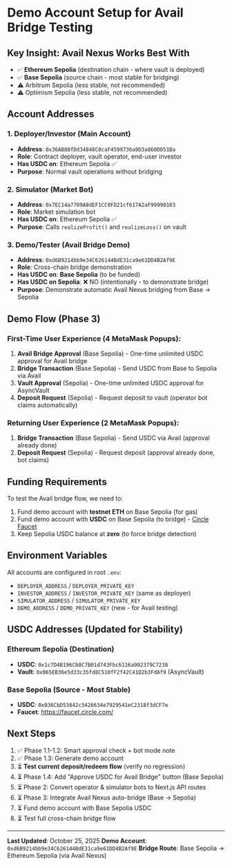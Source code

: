 # Demo Account Setup for Avail Bridge Testing

## Key Insight: Avail Nexus Works Best With
- ✅ **Ethereum Sepolia** (destination chain - where vault is deployed)
- ✅ **Base Sepolia** (source chain - most stable for bridging)
- ⚠️ Arbitrum Sepolia (less stable, not recommended)
- ⚠️ Optimism Sepolia (less stable, not recommended)

## Account Addresses

### 1. Deployer/Investor (Main Account)
- **Address**: `0x36AB88fDd34848C0caF4599736a9D3a860D051Ba`
- **Role**: Contract deployer, vault operator, end-user investor
- **Has USDC on**: Ethereum Sepolia ✅
- **Purpose**: Normal vault operations without bridging

### 2. Simulator (Market Bot)
- **Address**: `0x7EC14a7709A8dEF1CC0FD21cf617A2aF99990103`
- **Role**: Market simulation bot
- **Has USDC on**: Ethereum Sepolia ✅
- **Purpose**: Calls `realizeProfit()` and `realizeLoss()` on vault

### 3. Demo/Tester (Avail Bridge Demo)
- **Address**: `0xd6B9214bb9e34C626144BdE31ca9e61DD4B2Af9E`
- **Role**: Cross-chain bridge demonstration
- **Has USDC on**: **Base Sepolia** (to be funded)
- **Has USDC on Sepolia**: ❌ NO (intentionally - to demonstrate bridge)
- **Purpose**: Demonstrate automatic Avail Nexus bridging from Base → Sepolia

## Demo Flow (Phase 3)

### First-Time User Experience (4 MetaMask Popups):
1. **Avail Bridge Approval** (Base Sepolia) - One-time unlimited USDC approval for Avail bridge
2. **Bridge Transaction** (Base Sepolia) - Send USDC from Base to Sepolia via Avail
3. **Vault Approval** (Sepolia) - One-time unlimited USDC approval for AsyncVault
4. **Deposit Request** (Sepolia) - Request deposit to vault (operator bot claims automatically)

### Returning User Experience (2 MetaMask Popups):
1. **Bridge Transaction** (Base Sepolia) - Send USDC via Avail (approval already done)
2. **Deposit Request** (Sepolia) - Request deposit (approval already done, bot claims)

## Funding Requirements

To test the Avail bridge flow, we need to:
1. Fund demo account with **testnet ETH** on Base Sepolia (for gas)
2. Fund demo account with **USDC** on Base Sepolia (to bridge) - [Circle Faucet](https://faucet.circle.com/)
3. Keep Sepolia USDC balance at **zero** (to force bridge detection)

## Environment Variables

All accounts are configured in root `.env`:
- `DEPLOYER_ADDRESS` / `DEPLOYER_PRIVATE_KEY`
- `INVESTOR_ADDRESS` / `INVESTOR_PRIVATE_KEY` (same as deployer)
- `SIMULATOR_ADDRESS` / `SIMULATOR_PRIVATE_KEY`
- `DEMO_ADDRESS` / `DEMO_PRIVATE_KEY` (new - for Avail testing)

## USDC Addresses (Updated for Stability)

### Ethereum Sepolia (Destination)
- **USDC**: `0x1c7D4B196Cb0C7B01d743Fbc6116a902379C7238`
- **Vault**: `0x065EB36e5d33c35fd8C510fF2f42C41D2b3FdAf9` (AsyncVault)

### Base Sepolia (Source - Most Stable)
- **USDC**: `0x036CbD53842c5426634e7929541eC2318f3dCF7e`
- **Faucet**: https://faucet.circle.com/

## Next Steps

1. ✅ Phase 1.1-1.2: Smart approval check + bot mode note
2. ✅ Phase 1.3: Generate demo account
3. ⏳ **Test current deposit/redeem flow** (verify no regression)
4. ⏳ Phase 1.4: Add "Approve USDC for Avail Bridge" button (Base Sepolia)
5. ⏳ Phase 2: Convert operator & simulator bots to Next.js API routes
6. ⏳ Phase 3: Integrate Avail Nexus auto-bridge (Base → Sepolia)
7. ⏳ Fund demo account with Base Sepolia USDC
8. ⏳ Test full cross-chain bridge flow

---

**Last Updated**: October 25, 2025
**Demo Account**: `0xd6B9214bb9e34C626144BdE31ca9e61DD4B2Af9E`
**Bridge Route**: Base Sepolia → Ethereum Sepolia (via Avail Nexus)
